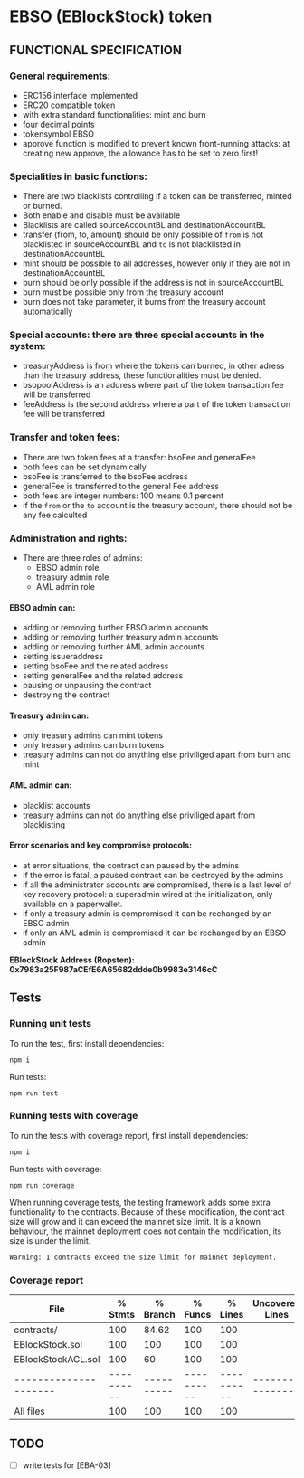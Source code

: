 # EBSO (EBlockStock) token

## FUNCTIONAL SPECIFICATION

### General requirements:

- ERC156 interface implemented
- ERC20 compatible token
- with extra standard functionalities: mint and burn
- four decimal points
- tokensymbol EBSO
- approve function is modified to prevent known front-running attacks: at creating new approve, the allowance has to be set to zero first!

### Specialities in basic functions:

- There are two blacklists controlling if a token can be transferred, minted or burned.
- Both enable and disable must be available
- Blacklists are called sourceAccountBL and destinationAccountBL
- transfer (from, to, amount) should be only possible of `from` is not blacklisted in sourceAccountBL and `to` is not blacklisted in destinationAccountBL
- mint should be possible to all addresses, however only if they are not in destinationAccountBL
- burn should be only possible if the address is not in sourceAccountBL
- burn must be possible only from the treasury account
- burn does not take parameter, it burns from the treasury account automatically

### Special accounts: there are three special accounts in the system:

- treasuryAddress is from where the tokens can burned, in other adress than the treasury address, these functionalities must be denied.
- bsopoolAddress is an address where part of the token transaction fee will be transferred
- feeAddress is the second address where a part of the token transaction fee will be transferred

### Transfer and token fees:

- There are two token fees at a transfer: bsoFee and generalFee
- both fees can be set dynamically
- bsoFee is transferred to the bsoFee address
- generalFee is transferred to the general Fee address
- both fees are integer numbers: 100 means 0.1 percent
- if the `from` or the `to` account is the treasury account, there should not be any fee calculted

### Administration and rights:

- There are three roles of admins:
  - EBSO admin role
  - treasury admin role
  - AML admin role

#### EBSO admin can:

- adding or removing further EBSO admin accounts
- adding or removing further treasury admin accounts
- adding or removing further AML admin accounts
- setting issueraddress
- setting bsoFee and the related address
- setting generalFee and the related address
- pausing or unpausing the contract
- destroying the contract

#### Treasury admin can:

- only treasury admins can mint tokens
- only treasury admins can burn tokens
- treasury admins can not do anything else priviliged apart from burn and mint

#### AML admin can:

- blacklist accounts
- treasury admins can not do anything else priviliged apart from blacklisting

#### Error scenarios and key compromise protocols:

- at error situations, the contract can paused by the admins
- if the error is fatal, a paused contract can be destroyed by the admins
- if all the administrator accounts are compromised, there is a last level of key recovery protocol: a superadmin wired at the initialization, only available on a paperwallet.
- if only a treasury admin is compromised it can be rechanged by an EBSO admin
- if only an AML admin is compromised it can be rechanged by an EBSO admin

**EBlockStock Address (Ropsten): 0x7983a25F987aCEfE6A65682ddde0b9983e3146cC**

## Tests

### Running unit tests

To run the test, first install dependencies:

`npm i`

Run tests:

`npm run test`

### Running tests with coverage

To run the tests with coverage report, first install dependencies:

`npm i`

Run tests with coverage:

`npm run coverage`

When running coverage tests, the testing framework adds some extra functionality to the contracts. Because of these modification, the contract size will grow and it can exceed the mainnet size limit. It is a known behaviour, the mainnet deployment does not contain the modification, its size is under the limit.

`Warning: 1 contracts exceed the size limit for mainnet deployment.`

### Coverage report

| File                  | % Stmts    | % Branch   | % Funcs    | % Lines    | Uncovered Lines  |
| --------------------- | ---------- | ---------- | ---------- | ---------- | ---------------- |
| contracts/            | 100        | 84.62      | 100        | 100        |                  |
| EBlockStock.sol       | 100        | 100        | 100        | 100        |                  |
| EBlockStockACL.sol    | 100        | 60         | 100        | 100        |                  |
| --------------------- | ---------- | ---------- | ---------- | ---------- | ---------------- |
| All files             | 100        | 100        | 100        | 100        |                  |

## TODO

- [ ] write tests for [EBA-03]

